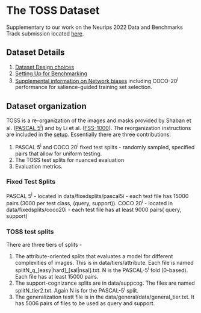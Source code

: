 # The TOSS Dataset
Supplementary to our work on the Neurips 2022 Data and Benchmarks Track submission located [here](https://openreview.net/pdf?id=BlcUQYxknbX).


## Dataset Details
1. [Dataset Design choices](https://github.com/fewshotseg/toss/blob/main/docs/DatasetDesign.md)
2. [Setting Up for Benchmarking](https://github.com/fewshotseg/toss/blob/main/docs/Setup.md)
3. [Supplemental information on Network biases](https://github.com/fewshotseg/toss/blob/main/BiasesMoreInfo.md) including COCO-20<sup>i</sup> performance for salience-guided training set selection.


## Dataset organization
TOSS is a re-organization of the images and masks provided by Shaban et al. ([PASCAL 5<sup>i</sup>](https://www.cc.gatech.edu/~bboots3/files/OneShotSegmentation.pdf)) and by Li et al. ([FSS-1000](https://github.com/HKUSTCV/FSS-1000)). The reorganization instructions are included in the [setup](https://github.com/fewshotseg/toss/blob/main/docs/Setup.md). Essentially there are three contributions:
1. PASCAL 5<sup>i</sup> and COCO 20<sup>i</sup> fixed test splits - randomly sampled, specified pairs that allow for uniform testing.
2. The TOSS test splits for nuanced evaluation
3. Evaluation metrics.

### Fixed Test Splits
PASCAL 5<sup>i</sup> - located in data/fixedsplits/pascal5i - each test file has 15000 pairs (3000 per test class, (query, support)).
COCO 20<sup>i</sup> - located in data/fixedsplits/coco20i - each test file has at least 9000 pairs( query, support)


### TOSS test splits
There are three tiers of splits - 
1. The attribute-oriented splits that evaluates a model for different complexities of images. This is in data/tiers/attribute. Each file is named splitN\_q\_[easy|hard]\_[sal|nsal].txt. N is the PASCAL-5<sup>i</sup> fold (0-based). Each file has at least 15000 pairs.
2. The support-cognizance splits are in data/suppcog. The files are named splitN\_tier2.txt. Again N is for the PASCAL-5<sup>i</sup> split. 
3. The generalization testt file is in the data/general/data/general\_tier.txt. It has 5006 pairs of files to be used as query and support. 
